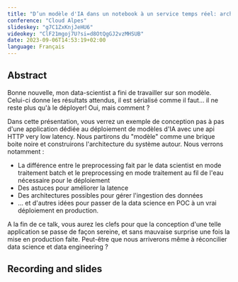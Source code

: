```yaml
---
title: "D’un modèle d'IA dans un notebook à un service temps réel: architecturons!"
conference: "Cloud Alpes"
slideskey: "g7C1ZxKnjJeHU6"
videokey: "ClF21mgoj7U?si=d8OtQgGJ2vzMHSUB"
date: 2023-09-06T14:53:19+02:00
language: Français
---
```


## Abstract

Bonne nouvelle, mon data-scientist a fini de travailler sur son modèle. Celui-ci donne les résultats attendus, il est sérialisé comme il faut... il ne reste plus qu'à le déployer!
Oui, mais comment ?

Dans cette présentation, vous verrez un exemple de conception pas à pas d'une application dédiée au déploiement de modèles d'IA avec une api HTTP very low latency. Nous partirons du "modèle" comme une brique boite noire et construirons l'architecture du système autour. Nous verrons notamment :

- La différence entre le preprocessing fait par le data scientist en mode traitement batch et le preprocessing en mode traitement au fil de l'eau nécessaire pour le déploiement
- Des astuces pour améliorer la latence
- Des architectures possibles pour gérer l'ingestion des données
- … et d'autres idées pour passer de la data science en POC à un vrai déploiement en production.

A la fin de ce talk, vous aurez les clefs pour que la conception d'une telle application se passe de façon sereine, et sans mauvaise surprise une fois la mise en production faite. Peut-être que nous arriverons même à réconcilier data science et data engineering ? 

## Recording and slides